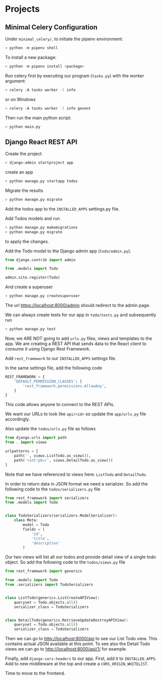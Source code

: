 # Projects

## Minimal Celery Configuration

Under ```minimal_celery/```, to initiate the pipenv environment:

```sh
> python -m pipenv shell
```

To install a new package:

```sh
> python -m pipenv install <package>
```

Run celery first by executing our program (```tasks.py```) with the worker argument:

```sh
> celery -A tasks worker -l info
```

or on Windows

```sh
> celery -A tasks worker -l info gevent
```

Then run the main python script:

```sh
> python main.py
```

## Django React REST API

Create the project

```sh
> django-admin startproject app
```

create an app

```sh
> python manage.py startapp todos
```

Migrate the results

```sh
> python manage.py migrate
```

Add the todos app to the ```INSTALLED_APPS``` settings.py file.

Add Todos models and run

```sh
> python manage.py makemigrations
> python manage.py migrate
```

to apply the changes.

Add the Todo model to the Django admin app (```todo/admin.py```).

```python
from django.contrib import admin

from .models import Todo

admin.site.register(Todo)
```

And create a superuser

```sh
> python manage.py createsuperuser
```

The url [https://localhost:8000/admin](https://localhost:8000/admin) should redirect to the admin page.

We can always create tests for our app in ```todo/tests.py``` and subsequently run

```sh
> python manage.py test
```

Now, we ARE NOT going to add ```urls.py``` files, views and templates to the app. We are creating a REST API that sends data to the React client to consume it using Django Rest Framework.

Add ```rest_framework``` to our ```INSTALLED_APPS``` settings file.

In the same settings file, add the  following code

```python
REST_FRAMEWORK = {
    'DEFAULT_PERMISSION_CLASSES': [
        'rest_framework.permissions.AllowAny',
    ]
}
```

This code allows anyone to connect to the REST APIs.

We want our URLs to look like ```api/<id>``` so update the ```app/urls.py``` file accordingly.

Also update the ```todos/urls.py``` file as follows

```python
from django.urls import path
from . import views

urlpatterns = [
    path('', views.ListTodo.as_view()),
    path('<int:pk>/', views.DetailTodo.as_view())
]
```

Note that we have referenced to views here: ```ListTodo``` and ```DetailTodo```.

In order to return data in JSON format we need a serializer. So add the following code to the ```todos/serializers.py``` file

```python
from rest_framework import serializers
from .models import Todo


class TodoSerializers(serializers.ModelSerializer):
    class Meta:
        model = Todo
        fields = (
            'id',
            'title',
            'description'
        )
```

Our two views will list all our todos and provide detail view of a single todo object. So add the following code to the ```todos/views.py``` file

```python
from rest_framework import generics

from .models import Todo
from .serializers import TodoSerializers


class ListTodo(generics.ListCreateAPIView):
    queryset = Todo.objects.all()
    serializer_class = TodoSerializers


class DetailTodo(generics.RetrieveUpdateDestroyAPIView):
    queryset = Todo.objects.all()
    serializer_class = TodoSerializers
```

Then we can go to [http://localhost:8000/api](http://localhost:8000/api) to see our List Todo view. This contains actual JSON available at this point. To see also the Detail Todo views we can go to [http://localhost:8000/api/1/](http://localhost:8000/api/1/) for example.

Finally, add ```django-cors-headers``` to our app. First, add it to ```INSTALLED_APPS```. Add to new middleware at the top and create a ```CORS_ORIGIN_WHITELIST```.

Time to move to the frontend.
